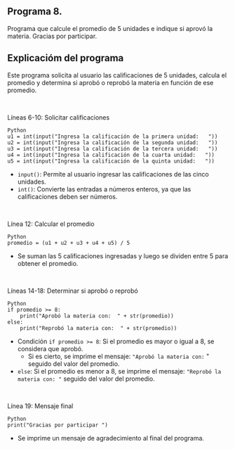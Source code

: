 ## Programa 8.
Programa que calcule el promedio de 5 unidades e indique si aprovó la materia. Gracias por participar.
## Explicacióm del programa
Este programa solicita al usuario las calificaciones de 5 unidades, calcula el promedio y determina si aprobó o reprobó la materia en función de ese promedio.

<br/>

Líneas 6-10: Solicitar calificaciones
```
Python
u1 = int(input("Ingresa la calificación de la primera unidad:   "))
u2 = int(input("Ingresa la calificación de la segunda unidad:   "))
u3 = int(input("Ingresa la calificación de la tercera unidad:   "))
u4 = int(input("Ingresa la calificación de la cuarta unidad:   "))
u5 = int(input("Ingresa la calificación de la quinta unidad:   "))
```
* `input()`: Permite al usuario ingresar las calificaciones de las cinco unidades.
* `int()`: Convierte las entradas a números enteros, ya que las calificaciones deben ser números.

<br/>

Línea 12: Calcular el promedio
```
Python
promedio = (u1 + u2 + u3 + u4 + u5) / 5
```
* Se suman las 5 calificaciones ingresadas y luego se dividen entre 5 para obtener el promedio.

<br/>

Líneas 14-18: Determinar si aprobó o reprobó
```
Python
if promedio >= 8:
    print("Aprobó la materia con:  " + str(promedio))
else:
    print("Reprobó la materia con:  " + str(promedio))
```
* Condición `if promedio >= 8`: Si el promedio es mayor o igual a 8, se considera que aprobó.
  * Si es cierto, se imprime el mensaje: `"Aprobó la materia con:` " seguido del valor del promedio.
* `else`: Si el promedio es menor a 8, se imprime el mensaje: `"Reprobó la materia con: "` seguido del valor del promedio.

<br/>

Línea 19: Mensaje final
```
Python
print("Gracias por participar ")
```
* Se imprime un mensaje de agradecimiento al final del programa.
